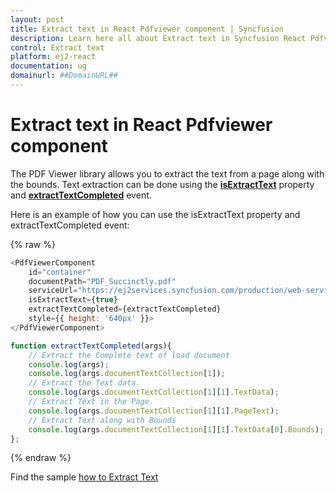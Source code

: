 ```yaml
---
layout: post
title: Extract text in React Pdfviewer component | Syncfusion
description: Learn here all about Extract text in Syncfusion React Pdfviewer component of Syncfusion Essential JS 2 and more.
control: Extract text 
platform: ej2-react
documentation: ug
domainurl: ##DomainURL##
---
```


# Extract text in React Pdfviewer component

The PDF Viewer library allows you to extract the text from a page along with the bounds. Text extraction can be done using the [**isExtractText**](https://ej2.syncfusion.com/react/documentation/api/pdfviewer/#isextracttext) property and [**extractTextCompleted**](https://ej2.syncfusion.com/react/documentation/api/pdfviewer/#extracttextcompleted) event.

Here is an example of how you can use the isExtractText property and extractTextCompleted event:

{% raw %}

```javascript
<PdfViewerComponent
    id="container"
    documentPath="PDF_Succinctly.pdf"
    serviceUrl="https://ej2services.syncfusion.com/production/web-services/api/pdfviewer"
    isExtractText={true}
    extractTextCompleted={extractTextCompleted}
    style={{ height: '640px' }}>
</PdfViewerComponent>

function extractTextCompleted(args){
    // Extract the Complete text of load document
    console.log(args);
    console.log(args.documentTextCollection[1]);
    // Extract the Text data.
    console.log(args.documentTextCollection[1][1].TextData);
    // Extract Text in the Page.
    console.log(args.documentTextCollection[1][1].PageText);
    // Extract Text along with Bounds
    console.log(args.documentTextCollection[1][1].TextData[0].Bounds);
};
```
{% endraw %}

Find the sample [how to Extract Text](https://stackblitz.com/edit/react-ijmx6c?file=src%2Findex.js)